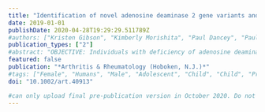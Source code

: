 ```yaml
---
title: "Identification of novel adenosine deaminase 2 gene variants and varied clinical phenotype in pediatric vasculitis"
date: 2019-01-01
publishDate: 2020-04-28T19:29:29.511789Z
#authors: ["Kristen Gibson", "Kimberly Morishita", "Paul Dancey", "Paul Moorehead", "Britt Drögemöller", "Xiaohua Han", "Jinko Graham", "Robert Hancock", "Dirk Foell", "Susanne Benseler", "Rashid Luqmani", "Rae Yeung", "Susan Shenoi", "Marek Bohm", "Alan Rosenberg", "Colin Ross", "David Cabral", "Kelly Brown", "PedVas Investigators Network"]
publication_types: ["2"]
#abstract: "OBJECTIVE: Individuals with deficiency of adenosine deaminase 2 (DADA2), a recently recognized autosomal recessive disease, present with various systemic vascular and inflammatory manifestations, often with young age at disease onset or with early onset of recurrent strokes. Their clinical features and histologic findings overlap with those of childhood-onset polyarteritis nodosa (PAN), a primary \"idiopathic\" systemic vasculitis. Despite similar clinical presentation, individuals with DADA2 may respond better to biologic therapy than to traditional immunosuppression. The aim of this study was to screen an international registry of children with systemic primary vasculitis for variants in ADA2. METHODS: The coding exons of ADA2 were sequenced in 60 children and adolescents with a diagnosis of PAN, cutaneous PAN, or unclassifiable vasculitis (UCV), any chronic vasculitis with onset at age 5 years or younger, or history of stroke. The functional consequences of the identified variants were assessed by ADA2 enzyme assay and immunoblotting. RESULTS: Nine children with DADA2 (5 with PAN, 3 with UCV, and 1 with antineutrophil cytoplasmic antibody-associated vasculitis) were identified. Among them, 1 patient had no rare variants in the coding region of ADA2 and 8 had biallelic, rare variants (minor allele frequency textless0.01) with a known association with DADA2 (p.Gly47Arg and p.Gly47Ala) or a novel association (p.Arg9Trp, p.Leu351Gln, and p.Ala357Thr). The clinical phenotype varied widely. CONCLUSION: These findings support previous observations indicating that DADA2 has extensive genotypic and phenotypic variability. Thus, screening ADA2 among children with vasculitic rash, UCV, PAN, or unexplained, early-onset central nervous system disease with systemic inflammation may enable an earlier diagnosis of DADA2."
featured: false
publication: "*Arthritis & Rheumatology (Hoboken, N.J.)*"
#tags: ["Female", "Humans", "Male", "Adolescent", "Child", "Child", "Preschool", "Infant", "Infant", "Newborn", "Mutation", "Age of Onset", "Adenosine Deaminase", "Anti-Neutrophil Cytoplasmic Antibody-Associated Vasculitis", "Intercellular Signaling Peptides and Proteins", "Polyarteritis Nodosa", "Skin Diseases", "Vascular", "Systemic Vasculitis"]
doi: "10.1002/art.40913"

#can only upload final pre-publication version in October 2020. Do not have this version
---
```


